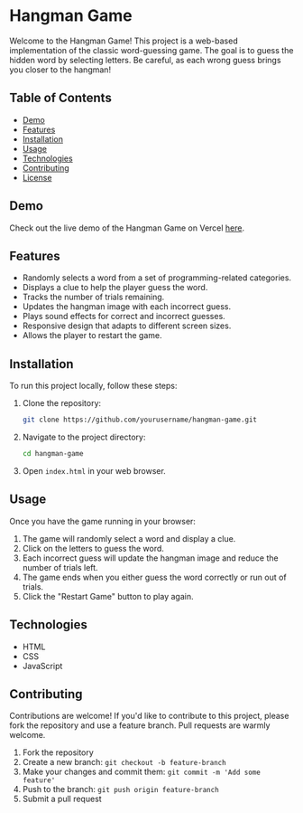 # Hangman Game

Welcome to the Hangman Game! This project is a web-based implementation of the classic word-guessing game. The goal is to guess the hidden word by selecting letters. Be careful, as each wrong guess brings you closer to the hangman!

## Table of Contents

- [Demo](#demo)
- [Features](#features)
- [Installation](#installation)
- [Usage](#usage)
- [Technologies](#technologies)
- [Contributing](#contributing)
- [License](#license)

## Demo

Check out the live demo of the Hangman Game on Vercel [here](https://hangman-mtnd.vercel.app/).

## Features

- Randomly selects a word from a set of programming-related categories.
- Displays a clue to help the player guess the word.
- Tracks the number of trials remaining.
- Updates the hangman image with each incorrect guess.
- Plays sound effects for correct and incorrect guesses.
- Responsive design that adapts to different screen sizes.
- Allows the player to restart the game.

## Installation

To run this project locally, follow these steps:

1. Clone the repository:

    ```bash
    git clone https://github.com/yourusername/hangman-game.git
    ```

2. Navigate to the project directory:

    ```bash
    cd hangman-game
    ```

3. Open `index.html` in your web browser.

## Usage

Once you have the game running in your browser:

1. The game will randomly select a word and display a clue.
2. Click on the letters to guess the word.
3. Each incorrect guess will update the hangman image and reduce the number of trials left.
4. The game ends when you either guess the word correctly or run out of trials.
5. Click the "Restart Game" button to play again.

## Technologies

- HTML
- CSS
- JavaScript

## Contributing

Contributions are welcome! If you'd like to contribute to this project, please fork the repository and use a feature branch. Pull requests are warmly welcome.

1. Fork the repository
2. Create a new branch: `git checkout -b feature-branch`
3. Make your changes and commit them: `git commit -m 'Add some feature'`
4. Push to the branch: `git push origin feature-branch`
5. Submit a pull request

